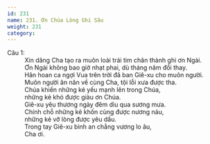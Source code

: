 ```yaml
---
id: 231
name: 231. Ơn Chúa Lòng Ghi Sâu
weight: 231
category: 
---
```

<dl><dt>Câu 1:</dt><dd data-verse="1">Xin dâng Cha tạo ra muôn loài trái tim chân thành ghi ơn Ngài. <br/>Ơn Ngài không bao giờ nhạt phai, dù tháng năm đổi thay. <br/>Hân hoan ca ngợi Vua trên trời đã ban Giê-xu cho muôn người. <br/>Muôn người ăn năn về cùng Cha, tội lỗi xưa được tha. <br/>Chúa khiến những kẻ yếu mạnh lên trong Chúa, <br/>những kẻ khó được giàu ơn Chúa. <br/>Giê-xu yêu thương ngày đêm dìu qua sương mưa. <br/>Chính chỗ những kẻ khốn cùng được nương náu, <br/>những kẻ vỡ lòng được yêu dấu. <br/>Trong tay Giê-xu bình an chẳng vương lo âu, <br/>Cha ơi. </dd></dl>
